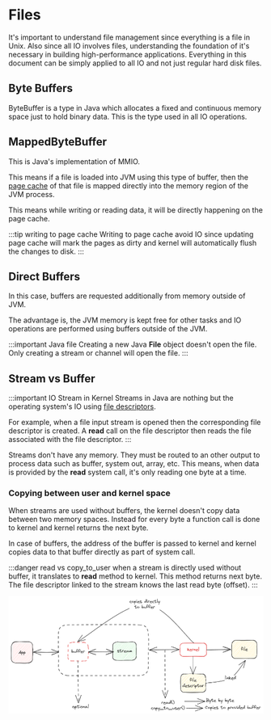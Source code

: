 # Files

It's important to understand file management since everything is a file in Unix.
Also since all IO involves files, understanding the foundation of it's necessary in building
high-performance applications. Everything in this document can be simply applied to all IO and not just regular hard disk files.

## Byte Buffers

ByteBuffer is a type in Java which allocates a fixed and continuous memory space
just to hold binary data. This is the type used in all IO operations.

## MappedByteBuffer

This is Java's implementation of MMIO.

This means if a file is loaded into JVM using this type of buffer, then
the [page cache](../computers/memory-paging.md#swapping) of that file is mapped directly into
the memory region of the JVM process.

This means while writing or reading data, it will be directly happening on the page cache.

:::tip writing to page cache
Writing to page cache avoid IO since updating page cache will mark the pages as dirty and
kernel will automatically flush the changes to disk.
:::

## Direct Buffers

In this case, buffers are requested additionally from memory outside of JVM.

The advantage is, the JVM memory is kept free for other tasks and IO operations are performed using buffers outside of the JVM.

:::important Java file
Creating a new Java **File** object doesn't open the file.
Only creating a stream or channel will open the file.
:::

## Stream vs Buffer

:::important IO Stream in Kernel
Streams in Java are nothing but the operating system's IO using [file descriptors](../computers/file-descriptors.md).

For example, when a file input stream is opened then the corresponding file descriptor is created.
A **read** call on the file descriptor then reads the file associated with the file descriptor.
:::

Streams don't have any memory. They must be routed to an other output to process data such as
buffer, system out, array, etc.
This means, when data is provided by the **read** system call, it's only reading one byte at a time.

### Copying between user and kernel space

When streams are used without buffers,
the kernel doesn't copy data between two memory spaces.
Instead for every byte a function call is done to kernel and kernel returns the next byte.

In case of buffers, the address of the buffer is passed to kernel and kernel copies data to that
buffer directly as part of system call.

:::danger read vs copy_to_user
when a stream is directly used without buffer, it translates to **read** method to kernel.
This method returns next byte.
The file descriptor linked to the stream knows the last read byte (offset).
:::

![stream and buffer](../../static/img/file-stream-buffer.excalidraw.png)
